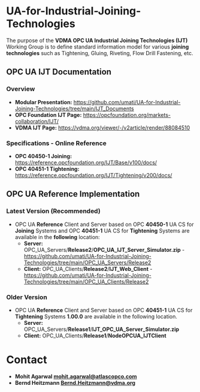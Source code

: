 # UA-for-Industrial-Joining-Technologies
The purpose of the **VDMA OPC UA Industrial Joining Technologies (IJT)** Working Group is to define standard information model for various **joining** **technologies** such as Tightening, Gluing, Riveting, Flow Drill Fastening, etc.

## OPC UA IJT Documentation
### Overview
- **Modular Presentation:** https://github.com/umati/UA-for-Industrial-Joining-Technologies/tree/main/IJT_Documents 
- **OPC Foundation IJT Page:** https://opcfoundation.org/markets-collaboration/IJT/
- **VDMA IJT Page:** https://vdma.org/viewer/-/v2article/render/88084510 

### Specifications - Online Reference
   - **OPC 40450-1 Joining:** https://reference.opcfoundation.org/IJT/Base/v100/docs/
   - **OPC 40451-1 Tightening:** https://reference.opcfoundation.org/IJT/Tightening/v200/docs/

## OPC UA Reference Implementation
### Latest Version (Recommended)
- OPC UA **Reference** Client and Server based on OPC **40450-1** UA CS for **Joining** Systems and OPC **40451-1** UA CS for **Tightening** Systems are available in the **following** location:
   - **Server:** OPC_UA_Servers/**Release2**/**OPC_UA_IJT_Server_Simulator.zip** - https://github.com/umati/UA-for-Industrial-Joining-Technologies/tree/main/OPC_UA_Servers/Release2 
   - **Client:** OPC_UA_Clients/**Release2**/**IJT_Web_Client** - https://github.com/umati/UA-for-Industrial-Joining-Technologies/tree/main/OPC_UA_Clients/Release2
### Older Version
- OPC UA **Reference** Client and Server based on OPC **40451-1** UA CS for **Tightening** Systems **1.00.0** are available in the following location.
   - **Server:** OPC_UA_Servers/**Release1**/**IJT_OPC_UA_Server_Simulator.zip**
   - **Client:** OPC_UA_Clients/**Release1**/**NodeOPCUA_IJTClient**
     
# Contact
- **Mohit Agarwal mohit.agarwal@atlascopco.com**             
- **Bernd Heitzmann Bernd.Heitzmann@vdma.org**
      


